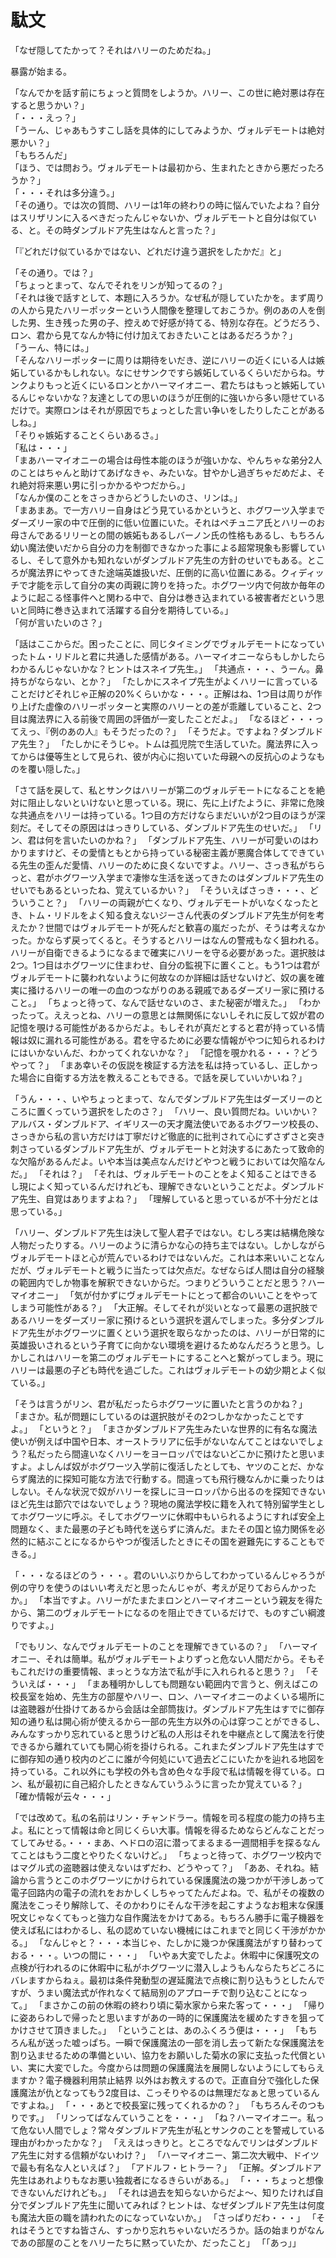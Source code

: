 # 駄文

「なぜ隠してたかって？それはハリーのためだね。」

暴露が始まる。

「なんでかを話す前にちょっと質問をしようか。ハリー、この世に絶対悪は存在すると思うかい？」  
「・・・えっ？」  
「うーん、じゃあもうすこし話を具体的にしてみようか、ヴォルデモートは絶対悪かい？」  
「もちろんだ」  
「ほう、では問おう。ヴォルデモートは最初から、生まれたときから悪だったろうか？」  
「・・・それは多分違う。」  
「その通り。では次の質問、ハリーは1年の終わりの時に悩んでいたよね？自分はスリザリンに入るべきだったんじゃないか、ヴォルデモートと自分は似ている、と。その時ダンブルドア先生はなんと言った？」

「『どれだけ似ているかではない、どれだけ違う選択をしたかだ』と」

「その通り。では？」  
「ちょっとまって、なんでそれをリンが知ってるの？」  
「それは後で話すとして、本題に入ろうか。なぜ私が隠していたかを。まず周りの人から見たハリーポッターという人間像を整理しておこうか。例のあの人を倒した男、生き残った男の子、控えめで好感が持てる、特別な存在。どうだろう、ロン、君から見てなんか特に付け加えておきたいことはあるだろうか？」  
「うーん、特には。」  
「そんなハリーポッターに周りは期待をいだき、逆にハリーの近くにいる人は嫉妬しているかもしれない。なにせサンクですら嫉妬しているくらいだからね。サンクよりもっと近くにいるロンとかハーマイオニー、君たちはもっと嫉妬しているんじゃないかな？友達としての思いのほうが圧倒的に強いから多い隠せているだけで。実際ロンはそれが原因でちょっとした言い争いをしたりしたことがあるしね。」  
「そりゃ嫉妬することくらいあるさ。」  
「私は・・・」  
「まあハーマイオニーの場合は母性本能のほうが強いかな、やんちゃな弟分2人のことはちゃんと助けてあげなきゃ、みたいな。甘やかし過ぎちゃだめだよ、それ絶対将来悪い男に引っかかるやつだから。」  
「なんか僕のことをさっきからどうしたいのさ、リンは。」  
「まあまあ。で一方ハリー自身はどう見ているかというと、ホグワーツ入学までダーズリー家の中で圧倒的に低い位置にいた。それはペチュニア氏とハリーのお母さんであるリリーとの間の嫉妬もあるしバーノン氏の性格もあるし、もちろん幼い魔法使いだから自分の力を制御できなかった事による超常現象も影響しているし、そして意外かも知れないがダンブルドア先生の方針のせいでもある。ところが魔法界にやってきた途端英雄扱いだ、圧倒的に高い位置にある。クィディッチで才能を示して自分の実の両親に誇りを持った。ホグワーツ内で何故か毎年のように起こる怪事件へと関わる中で、自分は巻き込まれている被害者だという思いと同時に巻き込まれて活躍する自分を期待している。」  
「何が言いたいのさ？」

「話はここからだ。困ったことに、同じタイミングでヴォルデモートになっていったトム・リドルと君に共通した感情がある。ハーマイオニーならもしかしたらわかるんじゃないかな？ヒントはスネイプ先生。」
「共通点・・・、うーん。鼻持ちがならない、とか？」
「たしかにスネイプ先生がよくハリーに言っていることだけどそれじゃ正解の20%くらいかな・・・。正解はね、1つ目は周りが作り上げた虚像のハリーポッターと実際のハリーとの差が乖離していること、2つ目は魔法界に入る前後で周囲の評価が一変したことだよ。」
「なるほど・・・ってえっ、『例のあの人』もそうだったの？」
「そうだよ。ですよね？ダンブルドア先生？」
「たしかにそうじゃ。トムは孤児院で生活していた。魔法界に入ってからは優等生として見られ、彼が内心に抱いていた母親への反抗心のようなものを覆い隠した。」

「さて話を戻して、私とサンクはハリーが第二のヴォルデモートになることを絶対に阻止しないといけないと思っている。現に、先に上げたように、非常に危険な共通点をハリーは持っている。1つ目の方だけならまだいいが2つ目のほうが深刻だ。そしてその原因ははっきりしている、ダンブルドア先生のせいだ。」
「リン、君は何を言いたいのかね？」
「ダンブルドア先生、ハリーが可愛いのはわかりますけど、その愛情ともとから持っている秘密主義が悪魔合体してできている先生の歪んだ愛情、ハリーのために良くないですよ。ハリー、さっき私がちらっと、君がホグワーツ入学まで凄惨な生活を送ってきたのはダンブルドア先生のせいでもあるといったね、覚えているかい？」
「そういえばさっき・・・、どういうこと？」
「ハリーの両親が亡くなり、ヴォルデモートがいなくなったとき、トム・リドルをよく知る食えないジーさん代表のダンブルドア先生が何を考えたか？世間ではヴォルデモートが死んだと歓喜の嵐だったが、そうは考えなかった。かならず戻ってくると。そうするとハリーはなんの警戒もなく狙われる。ハリーが自衛できるようになるまで確実にハリーを守る必要があった。選択肢は2つ。1つ目はホグワーツに住まわせ、自分の監視下に置くこと。もう1つは君がヴォルデモートに襲われないように何故なのか詳細は話せないけど、奴の裏を確実に掻けるハリーの唯一の血のつながりのある親戚であるダーズリー家に預けること。」
「ちょっと待って、なんで話せないのさ、また秘密が増えた。」
「わかったって。ええっとね、ハリーの意思とは無関係にないしそれに反して奴が君の記憶を覗ける可能性があるからだよ。もしそれが真だとすると君が持っている情報は奴に漏れる可能性がある。君を守るために必要な情報がやつに知られるわけにはいかないんだ、わかってくれないかな？」
「記憶を覗かれる・・・？どうやって？」
「まあ幸いその仮説を検証する方法を私は持っているし、正しかった場合に自衛する方法を教えることもできる。で話を戻していいかいね？」

「うん・・・、いやちょっとまって、なんでダンブルドア先生はダーズリーのところに置くっていう選択をしたのさ？」
「ハリー、良い質問だね。いいかい？アルバス・ダンブルドア、イギリス一の天才魔法使いであるホグワーツ校長の、さっきから私の言い方だけは丁寧だけど徹底的に批判されて心にずさずさと突き刺さっているダンブルドア先生が、ヴォルデモートと対決するにあたって致命的な欠陥があるんだよ。いや本当は美点なんだけどやつと戦うにおいては欠陥なんだ。」
「それは？」
「それは、ヴォルデモートのことをよく知ることはできるし現によく知っているんだけれども、理解できないということだよ。ダンブルドア先生、自覚はありますよね？」
「理解していると思っているが不十分だとは思っている。」

「ハリー、ダンブルドア先生は決して聖人君子ではない。むしろ実は結構危険な人物だったりする。ハリーのように清らかな心の持ち主ではない。しかしながらヴォルデモートほと心が荒んでいるわけではないんだ。これは本来いいことなんだが、ヴォルデモートと戦うに当たっては欠点だ。なぜならば人間は自分の経験の範囲内でしか物事を解釈できないからだ。つまりどういうことだと思う？ハーマイオニー」
「気が付かずにヴォルデモートにとって都合のいいことをやってしまう可能性がある？」
「大正解。そしてそれが災いとなって最悪の選択肢であるハリーをダーズリー家に預けるという選択を選んでしまった。多分ダンブルドア先生がホグワーツに置くという選択を取らなかったのは、ハリーが日常的に英雄扱いされるという子育てに向かない環境を避けるためなんだろうと思う。しかしこれはハリーを第二のヴォルデモートにすることへと繋がってしまう。現にハリーは最悪の子ども時代を過ごした。これはヴォルデモートの幼少期とよく似ている。」

「そうは言うがリン、君が私だったらホグワーツに置いたと言うのかね？」
「まさか。私が問題にしているのは選択肢がその2つしかなかったことですよ。」
「というと？」
「まさかダンブルドア先生みたいな世界的に有名な魔法使いが例えば中国や日本、オーストラリアに伝手がないなんてことはないでしょう？私だったら間違いなくハリーをヨーロッパではないどこかに預けたと思いますよ。よしんば奴がホグワーツ入学前に復活したとしても、ヤツのことだ、かならず魔法的に探知可能な方法で行動する。間違っても飛行機なんかに乗ったりはしない。そんな状況で奴がハリーを探しにヨーロッパから出るのを探知できないほど先生は節穴ではないでしょう？現地の魔法学校に籍を入れて特別留学生としてホグワーツに呼ぶ。そしてホグワーツに休暇中もいられるようにすれば安全上問題なく、また最悪の子ども時代を送らずに済んだ。またその国と協力関係を必然的に結ぶことになるからやつが復活したときにその国を避難先にすることもできる。」

「・・・なるほどのう・・・。君のいいぶりからしてわかっているんじゃろうが例の守りを使うのはいい考えだと思ったんじゃが、考えが足りておらんかったか。」
「本当ですよ。ハリーがたまたまロンとハーマイオニーという親友を得たから、第二のヴォルデモートになるのを阻止できているだけで、ものすごい綱渡りですよ。」

「でもリン、なんでヴォルデモートのことを理解できているの？」
「ハーマイオニー、それは簡単。私がヴォルデモートよりずっと危ない人間だから。そもそもこれだけの重要情報、まっとうな方法で私が手に入れられると思う？」
「そういえば・・・」
「まあ種明かししても問題ない範囲内で言うと、例えばこの校長室を始め、先生方の部屋やハリー、ロン、ハーマイオニーのよくいる場所には盗聴器が仕掛けてあるから会話は全部筒抜け。ダンブルドア先生はすでに御存知の通り私は開心術が使えるから一部の先生方以外の心は穿つことができるし、みんなすっかり忘れていると思うけど私の人形はそれを中継点として魔法を行使できるから離れていても開心術を掛けられる。これまたダンブルドア先生はすでに御存知の通り校内のどこに誰が今何処にいて過去どこにいたかを辿れる地図を持っている。これ以外にも学校の外も含め色々な手段で私は情報を得ている。ロン、私が最初に自己紹介したときなんていうふうに言ったか覚えている？」
「確か情報が云々・・・」

「では改めて。私の名前はリン・チャンドラー。情報を司る程度の能力の持ち主よ。私にとって情報は命と同じくらい大事。情報を得るためならどんなことだってしてみせる。・・・まあ、ヘドロの沼に潜ってまるまる一週間相手を探るなんてことはもう二度とやりたくないけど。」
「ちょっと待って、ホグワーツ校内ではマグル式の盗聴器は使えないはずだわ、どうやって？」
「ああ、それね。結論から言うとこのホグワーツにかけられている保護魔法の幾つかが干渉しあって電子回路内の電子の流れをおかしくしちゃってたんだよね。で、私がその複数の魔法をこっそり解除して、そのかわりにそんな干渉を起こすようなお粗末な保護呪文じゃなくてもっと強力な自作魔法をかけてある。もちろん勝手に電子機器を使えば私にはわかるし、私の認めていない機械にはこれまでと同じく干渉がかかる。」
「なんじゃと？・・・本当じゃ、たしかに幾つか保護魔法がすり替わっておる・・・。いつの間に・・・」
「いやぁ大変でしたよ。休暇中に保護呪文の点検が行われるのに休暇中に私がホグワーツに潜入しようもんならたちどころにバレますからねぇ。最初は条件発動型の遅延魔法で点検に割り込もうとしたんですが、うまい魔法式が作れなくて結局別のアプローチで割り込むことになって。」
「まさかこの前の休暇の終わり頃に菊水家から来た客って・・・」
「帰りに姿あらわしで帰ったと思いますがあの一時的に保護魔法を緩めたすきを狙ってかけさせて頂きました。」
「ということは、あのふくろう便は・・・」
「もちろん私が送った嘘っぱち。一瞬で保護魔法の一部を消し去って新たな保護魔法を割り込ませるための準備といい、協力をお願いした菊水の家に支払った代償といい、実に大変でした。今度からは問題の保護魔法を展開しないようにしてもらえますか？電子機器利用禁止結界 以外はお教えするので。正直自分で強化した保護魔法が仇となってもう2度目は、こっそりやるのは無理だなぁと思っているんですよね。」
「・・・あとで校長室に残ってくれるかの？」
「もちろんそのつもりです。」
「リンってばなんていうことを・・・」
「ね？ハーマイオニー。私って危ない人間でしょ？常々ダンブルドア先生が私とサンクのことを警戒している理由がわかったかな？」
「ええはっきりと。ところでなんでリンはダンブルドア先生に対する信頼がないわけ？」
「ハーマイオニー、第二次大戦中、ドイツで最も有名な人といえば？」
「アドルフ・ヒトラー？」
「正解。ダンブルドア先生はあれよりもなお悪い独裁者になるきらいがある。」
「・・・ちょっと想像できないんだけれども。」
「それは過去を知らないからだよ～、知りたければ自分でダンブルドア先生に聞いてみれば？ヒントは、なぜダンブルドア先生は何度も魔法大臣の職を請われたのになっていないか。」
「さっぱりだわ・・・」
「それはそうとですね皆さん、すっかり忘れちゃいないだろうか。話の始まりがなんであの部屋のことをハリーたちに黙っていたか、だったこと」
「「あっ」」
